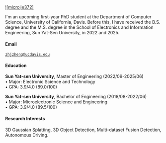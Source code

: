 [![microjie372]](https://github.com/microjie372)

I'm an upcoming first-year PhD student at the Department of Computer Science, University of California, Davis. Before this, I have received the B.S. degree and the M.S. degree in the School of Electronics and Information Engineering, Sun Yat-Sen University, in 2022 and 2025.
<!-- currently pursuing a Master's degree in XX at the Department of XX, XX University, XX. -->

#### Email  
<code>zhjzheng@ucdavis.edu</code>  
<!-- <code>XX@XX.XX</code> -->

#### Education  
**Sun Yat-sen University**, Master of Engineering (2022/09-2025/06) \
• Major: Electronic Science and Technology  
• GPA: 3.9/4.0 (89.0/100)   

**Sun Yat-sen University**, Bachelor of Engineering (2018/08-2022/06) \
• Major: Microelectronic Science and Engineering   
• GPA: 3.9/4.0 (89.5/100) 

#### Research Interests  
3D Gaussian Splatting, 3D Object Detection, Multi-dataset Fusion Detection, Autonomous Driving.